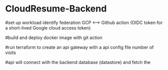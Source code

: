 # CloudResume-Backend

#set up workload identify federation GCP <--> Github action  (OIDC token for a short-lived Google cloud access token)

#build and deploy docker image with git action

#run terraform to create an api gateway with a api config file number of visits 

#api will connect with the backend database (datastore) and fetch the 
